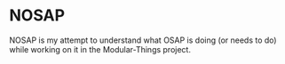 # NOSAP 

NOSAP is my attempt to understand what OSAP is doing (or needs to do) while working on it in the Modular-Things project.
